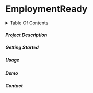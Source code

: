 # EmploymentReady
<details><summary>Table Of Contents</summary>
*[Project Description] (https://github.com/ADA-Sleep-Analysis/EmploymentReady/blob/main/README.md#project-description)
⋅⋅*
⋅⋅*
⋅⋅*
</details>

##### Project Description

##### Getting Started

##### Usage

##### Demo

##### Contact
